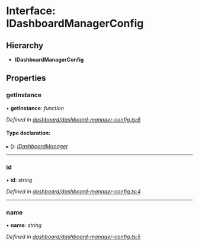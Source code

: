 # Interface: IDashboardManagerConfig

## Hierarchy

* **IDashboardManagerConfig**

## Properties

###  getInstance

• **getInstance**: *function*

*Defined in [dashboard/dashboard-manager-config.ts:6](https://github.com/TNOCS/csnext/blob/b9521f0/packages/cs-core/src/dashboard/dashboard-manager-config.ts#L6)*

#### Type declaration:

▸ (): *[IDashboardManager](idashboardmanager.md)*

___

###  id

• **id**: *string*

*Defined in [dashboard/dashboard-manager-config.ts:4](https://github.com/TNOCS/csnext/blob/b9521f0/packages/cs-core/src/dashboard/dashboard-manager-config.ts#L4)*

___

###  name

• **name**: *string*

*Defined in [dashboard/dashboard-manager-config.ts:5](https://github.com/TNOCS/csnext/blob/b9521f0/packages/cs-core/src/dashboard/dashboard-manager-config.ts#L5)*
